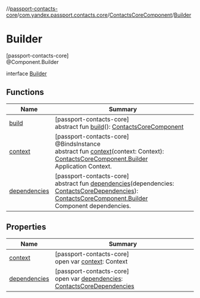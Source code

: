 //[passport-contacts-core](../../../../index.md)/[com.yandex.passport.contacts.core](../../index.md)/[ContactsCoreComponent](../index.md)/[Builder](index.md)

# Builder

[passport-contacts-core]\
@Component.Builder

interface [Builder](index.md)

## Functions

| Name | Summary |
|---|---|
| [build](build.md) | [passport-contacts-core]<br>abstract fun [build](build.md)(): [ContactsCoreComponent](../index.md) |
| [context](context.md) | [passport-contacts-core]<br>@BindsInstance<br>abstract fun [context](context.md)(context: Context): [ContactsCoreComponent.Builder](index.md)<br>Application Context. |
| [dependencies](dependencies.md) | [passport-contacts-core]<br>abstract fun [dependencies](dependencies.md)(dependencies: [ContactsCoreDependencies](../../-contacts-core-dependencies/index.md)): [ContactsCoreComponent.Builder](index.md)<br>Component dependencies. |

## Properties

| Name | Summary |
|---|---|
| [context](context.md) | [passport-contacts-core]<br>open var [context](context.md): Context |
| [dependencies](dependencies.md) | [passport-contacts-core]<br>open var [dependencies](dependencies.md): [ContactsCoreDependencies](../../-contacts-core-dependencies/index.md) |
